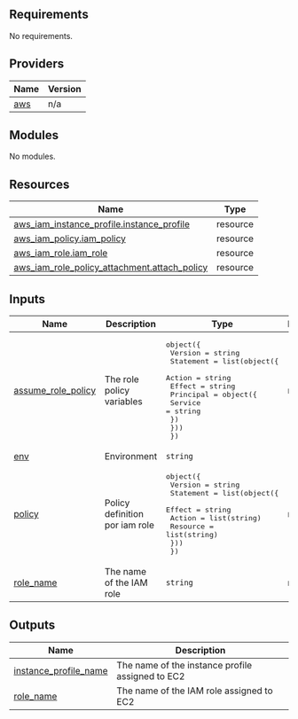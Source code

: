 ## Requirements

No requirements.

## Providers

| Name | Version |
|------|---------|
| <a name="provider_aws"></a> [aws](#provider\_aws) | n/a |

## Modules

No modules.

## Resources

| Name | Type |
|------|------|
| [aws_iam_instance_profile.instance_profile](https://registry.terraform.io/providers/hashicorp/aws/latest/docs/resources/iam_instance_profile) | resource |
| [aws_iam_policy.iam_policy](https://registry.terraform.io/providers/hashicorp/aws/latest/docs/resources/iam_policy) | resource |
| [aws_iam_role.iam_role](https://registry.terraform.io/providers/hashicorp/aws/latest/docs/resources/iam_role) | resource |
| [aws_iam_role_policy_attachment.attach_policy](https://registry.terraform.io/providers/hashicorp/aws/latest/docs/resources/iam_role_policy_attachment) | resource |

## Inputs

| Name | Description | Type | Default | Required |
|------|-------------|------|---------|:--------:|
| <a name="input_assume_role_policy"></a> [assume\_role\_policy](#input\_assume\_role\_policy) | The role policy variables | <pre>object({<br>    Version = string<br>    Statement = list(object({<br>      Action = string<br>      Effect = string<br>      Principal = object({<br>        Service = string<br>      })<br>    }))<br>  })</pre> | n/a | yes |
| <a name="input_env"></a> [env](#input\_env) | Environment | `string` | `"stg"` | no |
| <a name="input_policy"></a> [policy](#input\_policy) | Policy definition por iam role | <pre>object({<br>    Version = string<br>    Statement = list(object({<br>      Effect   = string<br>      Action   = list(string)<br>      Resource = list(string)<br>    }))<br>  })</pre> | n/a | yes |
| <a name="input_role_name"></a> [role\_name](#input\_role\_name) | The name of the IAM role | `string` | n/a | yes |

## Outputs

| Name | Description |
|------|-------------|
| <a name="output_instance_profile_name"></a> [instance\_profile\_name](#output\_instance\_profile\_name) | The name of the instance profile assigned to EC2 |
| <a name="output_role_name"></a> [role\_name](#output\_role\_name) | The name of the IAM role assigned to EC2 |
